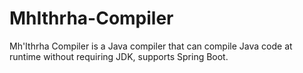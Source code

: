 # MhIthrha-Compiler
Mh'Ithrha Compiler is a Java compiler that can compile Java code at runtime without requiring JDK, supports Spring Boot.
